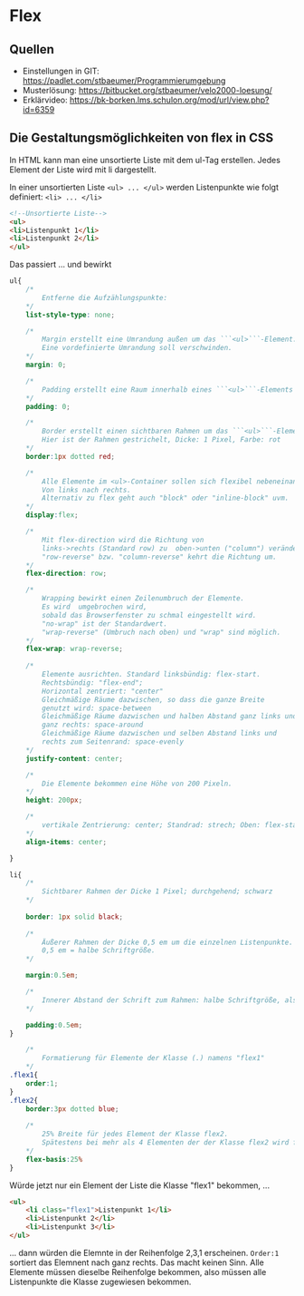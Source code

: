 # Flex

## Quellen

* Einstellungen in GIT: https://padlet.com/stbaeumer/Programmierumgebung
* Musterlösung: https://bitbucket.org/stbaeumer/velo2000-loesung/
* Erklärvideo: https://bk-borken.lms.schulon.org/mod/url/view.php?id=6359



## Die Gestaltungsmöglichkeiten von flex in CSS

In HTML kann man eine unsortierte Liste mit dem ul-Tag erstellen. 
Jedes Element der Liste wird mit li dargestellt.

In einer unsortierten Liste ```<ul> ... </ul>``` werden Listenpunkte wie folgt definiert: ```<li> ... </li>``` 

```html
<!--Unsortierte Liste-->
<ul>
<li>Listenpunkt 1</li>
<li>Listenpunkt 2</li>
</ul>
```



Das passiert ... und bewirkt

```CSS
ul{
    /* 
        Entferne die Aufzählungspunkte:
    */    
    list-style-type: none; 

    /* 
        Margin erstellt eine Umrandung außen um das ```<ul>```-Element. 
        Eine vordefinierte Umrandung soll verschwinden.
    */    
    margin: 0;

    /*
        Padding erstellt eine Raum innerhalb eines ```<ul>```-Elements
    */
    padding: 0;

    /*
        Border erstellt einen sichtbaren Rahmen um das ```<ul>```-Element. 
        Hier ist der Rahmen gestrichelt, Dicke: 1 Pixel, Farbe: rot
    */    
    border:1px dotted red;

    /* 
        Alle Elemente im <ul>-Container sollen sich flexibel nebeneinander anordnen. 
        Von links nach rechts. 
        Alternativ zu flex geht auch "block" oder "inline-block" uvm.
    */
    display:flex;

    /* 
        Mit flex-direction wird die Richtung von 
        links->rechts (Standard row) zu  oben->unten ("column") verändert. 
        "row-reverse" bzw. "column-reverse" kehrt die Richtung um.
    */
    flex-direction: row;    

    /*
        Wrapping bewirkt einen Zeilenumbruch der Elemente. 
        Es wird  umgebrochen wird, 
        sobald das Browserfenster zu schmal eingestellt wird.
        "no-wrap" ist der Standardwert. 
        "wrap-reverse" (Umbruch nach oben) und "wrap" sind möglich.
    */
    flex-wrap: wrap-reverse;
    
    /*
        Elemente ausrichten. Standard linksbündig: flex-start. 
        Rechtsbündig: "flex-end"; 
        Horizontal zentriert: "center"
        Gleichmäßige Räume dazwischen, so dass die ganze Breite 
        genutzt wird: space-between
        Gleichmäßige Räume dazwischen und halben Abstand ganz links und 
        ganz rechts: space-around
        Gleichmäßige Räume dazwischen und selben Abstand links und 
        rechts zum Seitenrand: space-evenly
    */    
    justify-content: center;

    /* 
        Die Elemente bekommen eine Höhe von 200 Pixeln.
    */    
    height: 200px;

    /* 
        vertikale Zentrierung: center; Standrad: strech; Oben: flex-start; unten: flex-end
    */
    align-items: center;

}
```

```CSS
li{
    /*
        Sichtbarer Rahmen der Dicke 1 Pixel; durchgehend; schwarz 
    */
    
    border: 1px solid black;
    
    /* 
        Äußerer Rahmen der Dicke 0,5 em um die einzelnen Listenpunkte. 
        0,5 em = halbe Schriftgröße. 
    */

    margin:0.5em;

    /* 
        Innerer Abstand der Schrift zum Rahmen: halbe Schriftgröße, also wieder 0,5 em
    */

    padding:0.5em;
}
```
    
```CSS
    /* 
        Formatierung für Elemente der Klasse (.) namens "flex1"
    */
.flex1{
    order:1;
}
.flex2{
    border:3px dotted blue;
    
    /*
        25% Breite für jedes Element der Klasse flex2. 
        Spätestens bei mehr als 4 Elementen der der Klasse flex2 wird flexibel gestaucht.         
    */
    flex-basis:25%
}
```

Würde jetzt nur ein Element der Liste die Klasse "flex1" bekommen, ...

```HTML
<ul>
    <li class="flex1">Listenpunkt 1</li>
    <li>Listenpunkt 2</li>
    <li>Listenpunkt 3</li>
</ul>
```
... dann würden die Elemnte in der Reihenfolge 2,3,1 erscheinen. ```Order:1``` sortiert das Elemnent nach ganz rechts. Das macht keinen Sinn. Alle Elemente müssen dieselbe Reihenfolge bekommen, also müssen alle Listenpunkte die Klasse zugewiesen bekommen.


